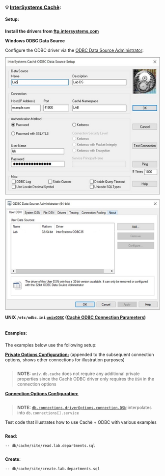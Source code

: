### 💡 [InterSystems Cachè](https://www.intersystems.com/products/cache/):

#### Setup:<sub id="setup"></sub>

__Install the drivers from [ftp.intersystems.com](ftp://ftp.intersystems.com/pub/cache/odbc)__

__Windows ODBC Data Source__

Configure the ODBC driver via the [ODBC Data Source Administrator](https://docs.microsoft.com/en-us/sql/odbc/admin/odbc-data-source-administrator):

![Windows ODBC Data Source 1](./img/odbc-cache-ds1.jpg "Windows ODBC Data Source 1")

![Windows ODBC Data Source 2](./img/odbc-cache-ds2.jpg "Windows ODBC Data Source 2")

__UNIX `/etc/odbc.ini` [`unixODBC`](http://www.unixodbc.org/) ([Cachè ODBC Connection Parameters](https://cedocs.intersystems.com/latest/csp/docbook/DocBook.UI.Page.cls?KEY=BGOD_winodbc))__
```jsdocp ./test/fixtures/cache/odbc.ini
```

#### Examples:<sub id="examples"></sub>

The examples below use the following setup:

__[Private Options Configuration:](https://ugate.github.io/sqler/Manager.html#~PrivateOptions)__ (appended to the subsequent connection options, shows other connections for illustration purposes)
```jsdocp ./test/fixtures/priv.json
```

> __NOTE:__ `univ.db.cache` does not require any additional private properties since the Cachè ODBC driver only requires the `DSN` in the connection options

__[Connection Options Configuration:](global.html#OdbcConnectionOptions)__
```jsdocp ./test/fixtures/cache/conf.json
```

> __NOTE:__ [`db.connections.driverOptions.connection.DSN`](global.html#OdbcConnectionOptions) interpolates into `db.connections[].service`

Test code that illustrates how to use Cachè + ODBC with various examples
```jsdocp ./test/fixtures/run-example.js
```

__Read:__
```jsdocp ./test/db/cache/site/read.lab.departments.sql
-- db/cache/site/read.lab.departments.sql
```

```jsdocp ./test/lib/cache/read.table.rows.js
```

__Create:__
```jsdocp ./test/db/cache/site/create.lab.departments.sql
-- db/cache/site/create.lab.departments.sql
```

```jsdocp ./test/lib/cache/create.table.rows.js
```